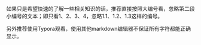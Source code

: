如果只是希望快速的了解一些相关知识的话，推荐直接按照大编号看，忽略第二段小编号的文本；即只看1、2、3、4，忽略1.1、1.2、1.3这样的编号。

另外推荐使用Typora观看，使用其他markdown编辑器不保证所有字符都能正确显示。